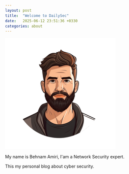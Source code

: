 ```yaml
---
layout: post
title:  "Welcome to DailySec"
date:   2025-06-12 23:51:36 +0330
categories: about
---
```


![Alt text](/assets/portfolio2.png)

My name is Behnam Amiri, I'am a Network Security expert.

This my personal blog about cyber security.



